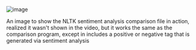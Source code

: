 ![image](https://user-images.githubusercontent.com/35353616/119195988-7ac95980-ba53-11eb-81dc-f8ca857d9960.png)

An image to show the NLTK sentiment analysis comparison file in action, realized it wasn't shown in the video, but it works the same as the comparison program, except in includes a positive or negative tag that is generated via sentiment analysis
